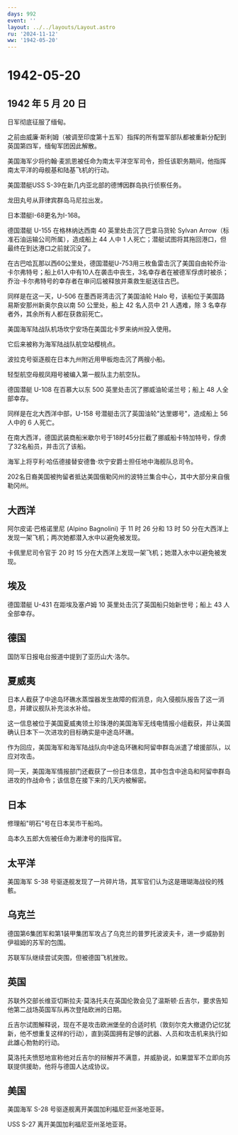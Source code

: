```yaml
---
days: 992
event: ''
layout: ../../layouts/Layout.astro
ru: '2024-11-12'
ww: '1942-05-20'
---
```


# 1942-05-20

## 1942 年 5 月 20 日

日军彻底征服了缅甸。

之前由威廉·斯利姆（被调至印度第十五军）指挥的所有盟军部队都被重新分配到英国第四军，缅甸军团因此解散。

美国海军少将约翰·麦凯恩被任命为南太平洋空军司令，担任该职务期间，他指挥南太平洋的母舰基和陆基飞机的行动。

美国潜艇USS S-39在新几内亚北部的德博因群岛执行侦察任务。

龙田丸号从菲律宾群岛马尼拉出发。

日本潜艇I-68更名为I-168。

德国潜艇 U-155 在格林纳达西南 40 英里处击沉了巴拿马货轮 Sylvan
Arrow（标准石油运输公司所属），造成船上 44 人中 1
人死亡；潜艇试图将其拖回港口，但最终在到达港口之前就沉没了。

在古巴哈瓦那以西60公里处，德国潜艇U-753用三枚鱼雷击沉了美国自由轮乔治·卡尔弗特号；船上61人中有10人在袭击中丧生，3名幸存者在被德军俘虏时被杀；乔治·卡尔弗特号的幸存者在审问后被释放并乘救生艇送往古巴。

同样是在这一天，U-506 在墨西哥湾击沉了美国油轮 Halo
号，该船位于美国路易斯安那州新奥尔良以南 50 公里处，船上 42 名人员中 21
人遇难，除 3 名幸存者外，其余所有人都在获救前死亡。

美国海军陆战队机场坎宁安场在美国北卡罗来纳州投入使用。

它后来被称为海军陆战队航空站樱桃点。

波拉克号驱逐舰在日本九州附近用甲板炮击沉了两艘小船。

轻型航空母舰凤翔号被编入第一舰队主力航空队。

德国潜艇 U-108 在百慕大以东 500 英里处击沉了挪威油轮诺兰号；船上 48
人全部幸存。

同样是在北大西洋中部，U-158 号潜艇击沉了英国油轮"达里娜号"，造成船上 56
人中的 6 人死亡。

在南大西洋，德国武装商船米歇尔号于18时45分拦截了挪威船卡特加特号，俘虏了32名船员，并击沉了该船。

海军上将亨利·哈伍德接替安德鲁·坎宁安爵士担任地中海舰队总司令。

202名日裔美国被拘留者抵达美国俄勒冈州的波特兰集合中心，其中大部分来自俄勒冈州。

## 大西洋

阿尔皮诺·巴格诺里尼 (Alpino Bagnolini) 于 11 时 26 分和 13 时 50
分在大西洋上发现一架飞机；两次她都潜入水中以避免被发现。

卡佩里尼司令官于 20 时 15
分在大西洋上发现一架飞机；她潜入水中以避免被发现。

## 埃及

德国潜艇 U-431 在距埃及塞卢姆 10 英里处击沉了英国船只始新世号；船上 43
人全部幸存。

## 德国

国防军日报电台报道中提到了亚历山大·洛尔。

## 夏威夷

日本人截获了中途岛环礁水蒸馏器发生故障的假消息，向入侵舰队报告了这一消息，并建议舰队补充淡水补给。

这一信息被位于美国夏威夷领土珍珠港的美国海军无线电情报小组截获，并让美国确认日本下一次进攻的目标确实是中途岛环礁。

作为回应，美国海军和海军陆战队向中途岛环礁和阿留申群岛派遣了增援部队，以应对攻击。

同一天，美国海军情报部门还截获了一份日本信息，其中包含中途岛和阿留申群岛进攻的作战命令；该信息在接下来的几天内被解密。

## 日本

修理船"明石"号在日本吴市干船坞。

岛本久五郎大佐被任命为濑津号的指挥官。

## 太平洋

美国海军 S-38
号驱逐舰发现了一片碎片场，其军官们认为这是珊瑚海战役的残骸。

## 乌克兰

德国第6集团军和第1装甲集团军攻占了乌克兰的普罗托波波夫卡，进一步威胁到伊祖姆的苏军的包围。

苏联军队继续尝试突围，但被德国飞机挫败。

## 英国

苏联外交部长维亚切斯拉夫·莫洛托夫在英国伦敦会见了温斯顿·丘吉尔，要求告知他第二战场英国军队再次登陆欧洲的日期。

丘吉尔试图解释说，现在不是攻击欧洲堡垒的合适时机（敦刻尔克大撤退仍记忆犹新，他不想重复这样的行动），直到英国拥有足够的武器、人员和攻击机来执行如此雄心勃勃的行动。

莫洛托夫愤怒地宣称他对丘吉尔的辩解并不满意，并威胁说，如果盟军不立即向苏联提供援助，他将与德国人达成协议。

## 美国

美国海军 S-28 号驱逐舰离开美国加利福尼亚州圣地亚哥。

USS S-27 离开美国加利福尼亚州圣地亚哥。